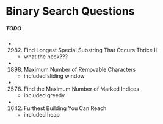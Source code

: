 # Binary Search Questions

##### TODO

- 2982. Find Longest Special Substring That Occurs Thrice II
  - what the heck???
- 1898. Maximum Number of Removable Characters
  - included sliding window
- 2576. Find the Maximum Number of Marked Indices
  - included greedy
- 1642. Furthest Building You Can Reach
  - included heap
